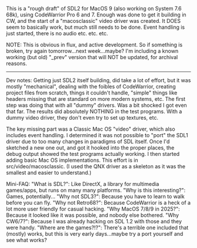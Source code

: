 This is a "rough draft" of SDL2 for MacOS 9 (also working on System 7.6 68k), using CodeWarrior Pro 6 and 7. Enough was done to get it building in CW, and the start of a "macosclassic" video driver was created. It DOES seem to basically work, but much still needs to be done. Event handling is just started, there is no audio etc. etc. etc.

NOTE: This is obvious in flux, and active development. So if something is broken, try again tomorrow...next week...maybe? I'm including a known working (but old) "_prev" version that will NOT be updated, for archival reasons.

----

Dev notes: Getting just SDL2 itself building, did take a lot of effort, but it was mostly "mechanical", dealing with the foibles of CodeWarrior, creating project files from scratch, things it couldn't handle, "simple" things like headers missing that are standard on more modern systems, etc. The first step was doing that with all "dummy" drivers. Was a bit shocked I got even that far. The results did absolutely NOTHING in the test programs. With a dummy video driver, they don't even try to set up textures, etc.

The key missing part was a Classic Mac OS "video" driver, which also includes event handling. I determined it was not possible to "port" the SDL1 driver due to too many changes in paradigms of SDL itself. Once I'd sketched a new one out, and got it hooked into the proper places, the debug output showed the test programs actually working. I then started adding basic Mac OS implementations. This effort is in src/video/macosclassic. (I used the QNX driver as a skeleton as it was the smallest and easier to understand.)

Mini-FAQ:
"What is SDL?": Like DirectX, a library for multimedia games/apps, but runs on many many platforms.
"Why is this interesting?": Games, potentially...
"Why not SDL3?": Because you have to learn to walk before you can fly.
"Why not Retro68?": Because CodeWarrior is a heck of a lot more user friendly for casual hacking.
"Why MacOS 7/8/9 in 2025?": Because it looked like it was possible, and nobody else bothered.
"Why CW6/7?": Because I was already hacking on SDL 1.2 with those and they were handy.
"Where are the games?!?": There's a terrible one included that (mostly) works, but this is very early days...maybe try a port yourself and see what works?
